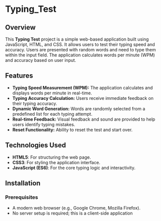 # Typing_Test

## Overview
This **Typing Test** project is a simple web-based application built using JavaScript, HTML, and CSS. It allows users to test their typing speed and accuracy. Users are presented with random words and need to type them within the input field. The application calculates words per minute (WPM) and accuracy based on user input.

## Features
- **Typing Speed Measurement (WPM):** The application calculates and displays words per minute in real-time.
- **Typing Accuracy Calculation:** Users receive immediate feedback on their typing accuracy.
- **Dynamic Word Generation:** Words are randomly selected from a predefined list for each typing attempt.
- **Real-time Feedback:** Visual feedback and sound are provided to help users identify typing mistakes.
- **Reset Functionality:** Ability to reset the test and start over.

## Technologies Used
- **HTML5**: For structuring the web page.
- **CSS3**: For styling the application interface.
- **JavaScript (ES6)**: For the core typing logic and interactivity.

## Installation
### Prerequisites
- A modern web browser (e.g., Google Chrome, Mozilla Firefox).
- No server setup is required; this is a client-side application
